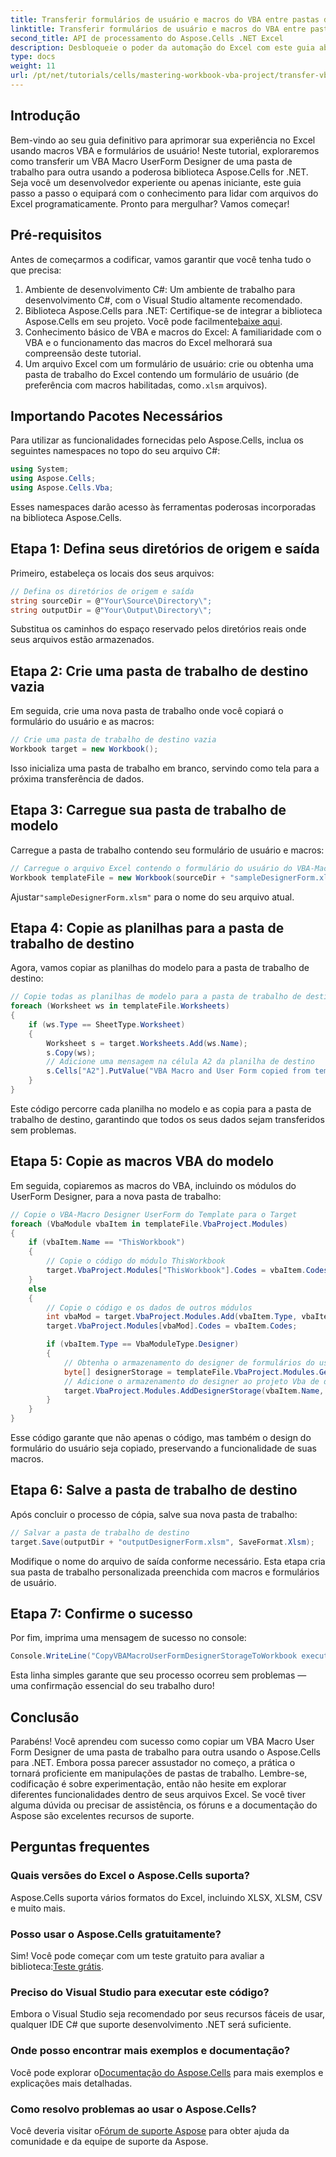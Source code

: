 ```yaml
---
title: Transferir formulários de usuário e macros do VBA entre pastas de trabalho do Excel
linktitle: Transferir formulários de usuário e macros do VBA entre pastas de trabalho do Excel
second_title: API de processamento do Aspose.Cells .NET Excel
description: Desbloqueie o poder da automação do Excel com este guia abrangente sobre transferência de Formulários de Usuário VBA e macros entre pastas de trabalho usando Aspose.Cells para .NET. Perfeito tanto para iniciantes quanto para desenvolvedores experientes.
type: docs
weight: 11
url: /pt/net/tutorials/cells/mastering-workbook-vba-project/transfer-vba-user-form-and-macro/
---
```

## Introdução

Bem-vindo ao seu guia definitivo para aprimorar sua experiência no Excel usando macros VBA e formulários de usuário! Neste tutorial, exploraremos como transferir um VBA Macro UserForm Designer de uma pasta de trabalho para outra usando a poderosa biblioteca Aspose.Cells for .NET. Seja você um desenvolvedor experiente ou apenas iniciante, este guia passo a passo o equipará com o conhecimento para lidar com arquivos do Excel programaticamente. Pronto para mergulhar? Vamos começar!

## Pré-requisitos
Antes de começarmos a codificar, vamos garantir que você tenha tudo o que precisa:

1. Ambiente de desenvolvimento C#: Um ambiente de trabalho para desenvolvimento C#, com o Visual Studio altamente recomendado.
2.  Biblioteca Aspose.Cells para .NET: Certifique-se de integrar a biblioteca Aspose.Cells em seu projeto. Você pode facilmente[baixe aqui](https://releases.aspose.com/cells/net/).
3. Conhecimento básico de VBA e macros do Excel: A familiaridade com o VBA e o funcionamento das macros do Excel melhorará sua compreensão deste tutorial.
4. Um arquivo Excel com um formulário de usuário: crie ou obtenha uma pasta de trabalho do Excel contendo um formulário de usuário (de preferência com macros habilitadas, como`.xlsm` arquivos).

## Importando Pacotes Necessários
Para utilizar as funcionalidades fornecidas pelo Aspose.Cells, inclua os seguintes namespaces no topo do seu arquivo C#:

```csharp
using System;
using Aspose.Cells;
using Aspose.Cells.Vba;
```

Esses namespaces darão acesso às ferramentas poderosas incorporadas na biblioteca Aspose.Cells.

## Etapa 1: Defina seus diretórios de origem e saída
Primeiro, estabeleça os locais dos seus arquivos:

```csharp
// Defina os diretórios de origem e saída
string sourceDir = @"Your\Source\Directory\";
string outputDir = @"Your\Output\Directory\";
```

Substitua os caminhos do espaço reservado pelos diretórios reais onde seus arquivos estão armazenados.

## Etapa 2: Crie uma pasta de trabalho de destino vazia
Em seguida, crie uma nova pasta de trabalho onde você copiará o formulário do usuário e as macros:

```csharp
// Crie uma pasta de trabalho de destino vazia
Workbook target = new Workbook();
```

Isso inicializa uma pasta de trabalho em branco, servindo como tela para a próxima transferência de dados.

## Etapa 3: Carregue sua pasta de trabalho de modelo
Carregue a pasta de trabalho contendo seu formulário de usuário e macros:

```csharp
// Carregue o arquivo Excel contendo o formulário do usuário do VBA-Macro Designer
Workbook templateFile = new Workbook(sourceDir + "sampleDesignerForm.xlsm");
```

Ajustar`"sampleDesignerForm.xlsm"` para o nome do seu arquivo atual.

## Etapa 4: Copie as planilhas para a pasta de trabalho de destino
Agora, vamos copiar as planilhas do modelo para a pasta de trabalho de destino:

```csharp
// Copie todas as planilhas de modelo para a pasta de trabalho de destino
foreach (Worksheet ws in templateFile.Worksheets)
{
    if (ws.Type == SheetType.Worksheet)
    {
        Worksheet s = target.Worksheets.Add(ws.Name);
        s.Copy(ws);
        // Adicione uma mensagem na célula A2 da planilha de destino
        s.Cells["A2"].PutValue("VBA Macro and User Form copied from template to target.");
    }
}
```

Este código percorre cada planilha no modelo e as copia para a pasta de trabalho de destino, garantindo que todos os seus dados sejam transferidos sem problemas.

## Etapa 5: Copie as macros VBA do modelo
Em seguida, copiaremos as macros do VBA, incluindo os módulos do UserForm Designer, para a nova pasta de trabalho:

```csharp
// Copie o VBA-Macro Designer UserForm do Template para o Target
foreach (VbaModule vbaItem in templateFile.VbaProject.Modules)
{
    if (vbaItem.Name == "ThisWorkbook")
    {
        // Copie o código do módulo ThisWorkbook
        target.VbaProject.Modules["ThisWorkbook"].Codes = vbaItem.Codes;
    }
    else
    {
        // Copie o código e os dados de outros módulos
        int vbaMod = target.VbaProject.Modules.Add(vbaItem.Type, vbaItem.Name);
        target.VbaProject.Modules[vbaMod].Codes = vbaItem.Codes;

        if (vbaItem.Type == VbaModuleType.Designer)
        {
            // Obtenha o armazenamento do designer de formulários do usuário
            byte[] designerStorage = templateFile.VbaProject.Modules.GetDesignerStorage(vbaItem.Name);
            // Adicione o armazenamento do designer ao projeto Vba de destino
            target.VbaProject.Modules.AddDesignerStorage(vbaItem.Name, designerStorage);
        }
    }
}
```

Esse código garante que não apenas o código, mas também o design do formulário do usuário seja copiado, preservando a funcionalidade de suas macros.

## Etapa 6: Salve a pasta de trabalho de destino
Após concluir o processo de cópia, salve sua nova pasta de trabalho:

```csharp
// Salvar a pasta de trabalho de destino
target.Save(outputDir + "outputDesignerForm.xlsm", SaveFormat.Xlsm);
```

Modifique o nome do arquivo de saída conforme necessário. Esta etapa cria sua pasta de trabalho personalizada preenchida com macros e formulários de usuário.

## Etapa 7: Confirme o sucesso
Por fim, imprima uma mensagem de sucesso no console:

```csharp
Console.WriteLine("CopyVBAMacroUserFormDesignerStorageToWorkbook executed successfully.\r\n");
```

Esta linha simples garante que seu processo ocorreu sem problemas — uma confirmação essencial do seu trabalho duro!

## Conclusão
Parabéns! Você aprendeu com sucesso como copiar um VBA Macro User Form Designer de uma pasta de trabalho para outra usando o Aspose.Cells para .NET. Embora possa parecer assustador no começo, a prática o tornará proficiente em manipulações de pastas de trabalho. Lembre-se, codificação é sobre experimentação, então não hesite em explorar diferentes funcionalidades dentro de seus arquivos Excel. Se você tiver alguma dúvida ou precisar de assistência, os fóruns e a documentação do Aspose são excelentes recursos de suporte.

## Perguntas frequentes

### Quais versões do Excel o Aspose.Cells suporta?
Aspose.Cells suporta vários formatos do Excel, incluindo XLSX, XLSM, CSV e muito mais.

### Posso usar o Aspose.Cells gratuitamente?
 Sim! Você pode começar com um teste gratuito para avaliar a biblioteca:[Teste grátis](https://releases.aspose.com/).

### Preciso do Visual Studio para executar este código?
Embora o Visual Studio seja recomendado por seus recursos fáceis de usar, qualquer IDE C# que suporte desenvolvimento .NET será suficiente.

### Onde posso encontrar mais exemplos e documentação?
 Você pode explorar o[Documentação do Aspose.Cells](https://reference.aspose.com/cells/net/) para mais exemplos e explicações mais detalhadas.

### Como resolvo problemas ao usar o Aspose.Cells?
 Você deveria visitar o[Fórum de suporte Aspose](https://forum.aspose.com/c/cells/9) para obter ajuda da comunidade e da equipe de suporte da Aspose.